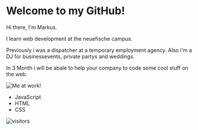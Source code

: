 # Welcome to my GitHub!

Hi there, I'm Markus.

I learn web development at the neuefische campus.

Previously i was a dispatcher at a temporary employment agency. Also i'm a DJ for businessevents, private partys and weddings.

In 3 Month i will be abale to help your company to code some cool stuff on the web.

![Me at work!](https://i.postimg.cc/9XGz6KYp/IMG-20220612-WA0055.jpg)


- JavaScript
- HTML
- CSS

![visitors](https://visitor-badge.glitch.me/badge?page_id=CoderMarkusd&left_color=purple&right_color=blue)
